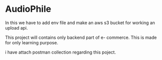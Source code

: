 # AudioPhile

In this we have to add env file and make an aws s3 bucket for working an upload api.

This project will contains only backend part of e- commerce. This is made for only learning purpose.

i have attach postman collection regarding this poject.
